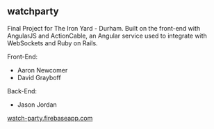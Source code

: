 ## watchparty

Final Project for The Iron Yard - Durham. Built on the front-end with AngularJS and ActionCable, an Angular service used to integrate with WebSockets and Ruby on Rails.

Front-End:
* Aaron Newcomer
* David Grayboff

Back-End:
* Jason Jordan


[watch-party.firebaseapp.com](https://watch-party.firebaseapp.com)
